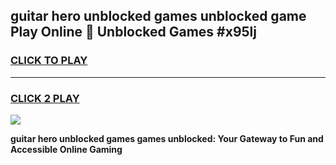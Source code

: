 
## guitar hero unblocked games unblocked game Play Online 👋 Unblocked Games #x95lj
<h3>
<a href="https://premium.freeplayer.one?title=guitar_hero_unblocked_games&ref=21F">CLICK TO PLAY</a></h3>
<hr>

<h3>
<a href="https://premium.freeplayer.one?title=guitar_hero_unblocked_games&ref=21F">CLICK 2 PLAY</a>
  
</h3>

<a href="https://premium.freeplayer.one?title=guitar_hero_unblocked_games&ref=21F/"><img src="https://clearcache.store/games.png"></a>


**guitar hero unblocked games games unblocked: Your Gateway to Fun and Accessible Online Gaming**
